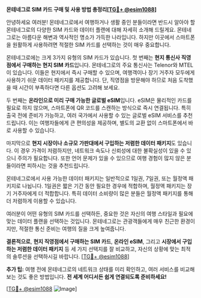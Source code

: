 **몬테네그로 SIM 카드 구매 및 사용 방법 총정리[[TG💪+ @esim1088](https://t.me/s/esim1088)]**

안녕하세요 여러분! 몬테네그로에서 여행하거나 생활 중인 분들이라면 반드시 알아야 할 몬테네그로의 다양한 SIM 카드와 데이터 플랜에 대해 자세히 소개해 드릴게요. 몬테네그로는 아름다운 해변과 역사적인 명소가 가득한 나라입니다. 하지만 이곳에서 스마트폰을 원활하게 사용하려면 적절한 SIM 카드를 선택하는 것이 매우 중요합니다.

몬테네그로에는 크게 3가지 유형의 SIM 카드가 있습니다. 첫 번째는 **현지 통신사 직영점에서 구매하는 현지 SIM 카드**입니다. 몬테네그로의 주요 통신사는 Telenor와 MTEL이 있습니다. 이들은 현지에서 즉시 구매할 수 있으며, 여행객이나 장기 거주자 모두에게 사용하기 쉬운 데이터 패키지를 제공합니다. 단, 직영점을 방문해야 하므로 처음 도착했을 때 시간이 부족하다면 다른 옵션도 고려해 보세요.

두 번째는 **온라인으로 미리 구매 가능한 글로벌 eSIM**입니다. eSIM은 물리적인 카드를 필요로 하지 않으며, 스마트폰에 QR 코드를 스캔하는 방식으로 즉시 연결됩니다. 특히 출국 전에 준비가 가능하고, 여러 국가에서 사용할 수 있는 글로벌 eSIM 서비스를 추천드립니다. 이는 여행자들에게 큰 편의성을 제공하며, 별도의 교환 없이 스마트폰에서 바로 사용할 수 있습니다.

마지막으로 **현지 시장이나 소규모 가판대에서 구입하는 저렴한 데이터 패키지**도 있습니다. 이 경우 가격이 저렴하지만, 네트워크 속도나 신뢰성에 대한 불확실성이 있을 수 있으니 주의가 필요합니다. 또한 언어 문제가 있을 수 있으므로 여행 경험이 많지 않은 분들이라면 피하시는 것을 추천드립니다.

몬테네그로에서 사용 가능한 데이터 패키지는 일반적으로 1일권, 7일권, 또는 월정액 패키지로 나뉩니다. 1일권은 짧은 기간 동안 필요한 경우에 적합하며, 월정액 패키지는 장기 거주자에게 더 적합합니다. 특히 데이터 소비량이 많은 분들은 월정액 패키지를 통해 더 저렴하게 이용할 수 있습니다.

여러분이 어떤 유형의 SIM 카드를 선택하든, 중요한 것은 자신의 여행 스타일과 필요에 맞는 데이터 플랜을 선택하는 것입니다. 몬테네그로는 관광객들에게 매우 친근한 환경이지만, 적절한 통신 준비는 여행의 질을 크게 높여줍니다.

**결론적으로**, **현지 직영점에서 구매하는 SIM 카드**, **온라인 eSIM**, 그리고 **시장에서 구입하는 저렴한 데이터 패키지** 등 세 가지 선택지를 잘 비교하고, 자신의 상황에 맞는 최적의 솔루션을 선택하시길 바랍니다. [[TG💪+ @esim1088](https://t.me/s/esim1088)]

**추가 팁:** 여행 전에 몬테네그로의 네트워크 상태를 미리 확인하고, 여러 서비스를 비교해보는 것도 좋은 방법입니다. **전 세계 어디서든 쉽게 연결되도록 준비하세요!** 

[[TG💪+ @esim1088](https://t.me/s/esim1088) ![Image](https://i.postimg.cc/Y0z9fWf4/image.png)]